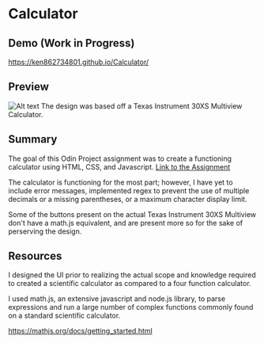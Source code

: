 # Calculator

## Demo (Work in Progress)

https://ken862734801.github.io/Calculator/

## Preview
![Alt text](https://i.imgur.com/C5Nvy5D.png)
The design was based off a Texas Instrument 30XS Multiview Calculator.

## Summary
The goal of this Odin Project assignment was to create a functioning calculator using HTML, CSS, and Javascript.
[Link to the Assignment](https://www.theodinproject.com/lessons/foundations-calculator)

The calculator is functioning for the most part; however, I have yet to include error messages, implemented regex to prevent the use of multiple decimals or a missing parentheses, or a maximum character display limit. 

Some of the buttons present on the actual Texas Instrument 30XS Multiview don't have a math.js equivalent, and are present more so for the sake of perserving the design. 

## Resources
I designed the UI prior to realizing the actual scope and knowledge required to created a scientific calculator as compared to a four function calculator.

I used math.js, an extensive javascript and node.js library, to parse expressions and run a large number of complex functions commonly found on a standard
scientific calculator. 

https://mathjs.org/docs/getting_started.html






